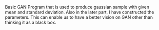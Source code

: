 Basic GAN Program that is used to produce gaussian sample with given mean and standard deviation. Also in the later part, I have constructed the parameters. This can enable us to have a better vision on GAN other than thinking it as a black box.
